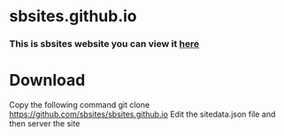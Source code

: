 # sbsites.github.io

###  This is sbsites website you can view it  [here](https://sbsites.github.io/) 
# Download 
Copy the following command git clone https://github.com/sbsites/sbsites.github.io
Edit the sitedata.json file and then server the site